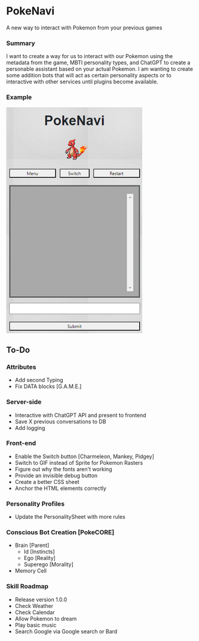 # PokeNavi
A new way to interact with Pokemon from your previous games

### Summary
I want to create a way for us to interact with our Pokemon using the metadata from the game, MBTI personality types, and ChatGPT to create a personable assistant based on your actual Pokemon. I am wanting to create some addition bots that will act as certain personality aspects or to interactive with other services until plugins become available.

### Example
![Browser Image](/Example/PokeNavi.png)

## To-Do
### Attributes
* Add second Typing
* Fix DATA blocks [G.A.M.E.]

### Server-side
* Interactive with ChatGPT API and present to frontend
* Save X previous conversations to DB
* Add logging

### Front-end
* Enable the Switch button [Charmeleon, Mankey, Pidgey]
* Switch to GIF instead of Sprite for Pokemon Rasters
* Figure out why the fonts aren't working
* Provide an invisible debug button
* Create a better CSS sheet
* Anchor the HTML elements correctly

### Personality Profiles
* Update the PersonalitySheet with more rules

### Conscious Bot Creation [PokeCORE]
* Brain [Parent]
  * Id [Instincts]
  * Ego [Reality]
  * Superego [Morality]
* Memory Cell

### Skill Roadmap
 * Release version 1.0.0
 * Check Weather
 * Check Calendar
 * Allow Pokemon to dream
 * Play basic music
 * Search Google via Google search or Bard